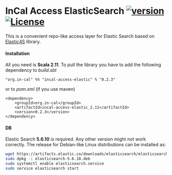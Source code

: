 # InCal Access ElasticSearch [![version](https://img.shields.io/badge/version-0.2.3-green.svg)](https://in-cal.org) [![License](https://img.shields.io/badge/License-Apache%202.0-lightgrey.svg)](https://www.apache.org/licenses/LICENSE-2.0)

This is a convenient repo-like access layer for Elastic Search based on [Elastic4S](https://github.com/sksamuel/elastic4s) library.

#### Installation

All you need is **Scala 2.11**. To pull the library you have to add the following dependency to *build.sbt*

```
"org.in-cal" %% "incal-access-elastic" % "0.2.3"
```

or to *pom.xml* (if you use maven)

```
<dependency>
    <groupId>org.in-cal</groupId>
    <artifactId>incal-access-elastic_2.11</artifactId>
    <version>0.2.3</version>
</dependency>
```

#### DB

Elastic Search **5.6.10** is required. Any other version might not work correctly. The release for Debian-like Linux distributions can be installed as:

```sh
wget https://artifacts.elastic.co/downloads/elasticsearch/elasticsearch-5.6.10.deb
sudo dpkg -i elasticsearch-5.6.10.deb
sudo systemctl enable elasticsearch.service
sudo service elasticsearch start
```